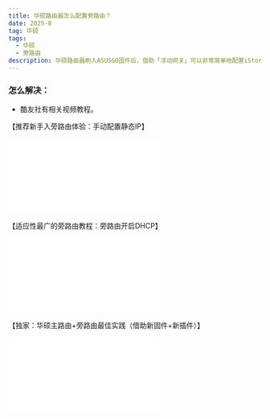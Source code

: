 ```yaml
---
title: 华硕路由器怎么配置旁路由？
date: 2025-8
tag: 华硕
tags: 
  - 华硕
  - 旁路由
description: 华硕路由器刷入ASUSGO固件后，借助「浮动网关」可以非常简单地配置iStoreOS旁路由。
---
```


### 怎么解决：

- 酷友社有相关视频教程。

【推荐新手入旁路由体验：手动配置静态IP】 

<iframe src="//player.bilibili.com/player.html?isOutside=true&aid=114556508704392&bvid=BV1mCjnzaEAR&cid=30107633885&p=1&autoplay=0" scrolling="no" border="0" frameborder="no" framespacing="0" allowfullscreen="true"></iframe>

【适应性最广的旁路由教程：旁路由开启DHCP】 

<iframe src="//player.bilibili.com/player.html?isOutside=true&aid=114585264719127&bvid=BV12RjizuEAQ&cid=30197153917&p=1" scrolling="no" border="0" frameborder="no" framespacing="0" allowfullscreen="true"></iframe>

【独家：华硕主路由+旁路由最佳实践（借助新固件+新插件）】

<iframe src="//player.bilibili.com/player.html?isOutside=true&aid=114590901862851&bvid=BV1yT7LzyEqb&cid=30213671297&p=1&autoplay=0" scrolling="no" border="0" frameborder="no" framespacing="0" allowfullscreen="true"></iframe>





